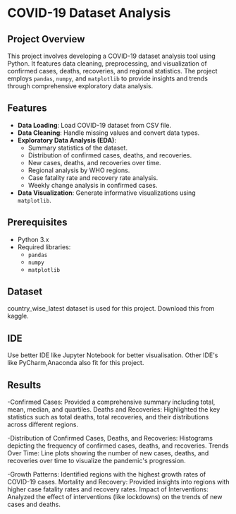 # COVID-19 Dataset Analysis

## Project Overview
This project involves developing a COVID-19 dataset analysis tool using Python. It features data cleaning, preprocessing, and visualization of confirmed cases, deaths, recoveries, and regional statistics. The project employs `pandas`, `numpy`, and `matplotlib` to provide insights and trends through comprehensive exploratory data analysis.

## Features
- **Data Loading**: Load COVID-19 dataset from CSV file.
- **Data Cleaning**: Handle missing values and convert data types.
- **Exploratory Data Analysis (EDA)**:
  - Summary statistics of the dataset.
  - Distribution of confirmed cases, deaths, and recoveries.
  - New cases, deaths, and recoveries over time.
  - Regional analysis by WHO regions.
  - Case fatality rate and recovery rate analysis.
  - Weekly change analysis in confirmed cases.
- **Data Visualization**: Generate informative visualizations using `matplotlib`.

## Prerequisites
- Python 3.x
- Required libraries:
  - `pandas`
  - `numpy`
  - `matplotlib`
## Dataset
country_wise_latest dataset is used for this project. Download this from kaggle.
## IDE 
Use better IDE like Jupyter Notebook for better visualisation. Other IDE's like PyCharm,Anaconda also fit for this project.
## Results
-Confirmed Cases: Provided a comprehensive summary including total, mean, median, and quartiles.
Deaths and Recoveries: Highlighted the key statistics such as total deaths, total recoveries, and their distributions across different regions.

-Distribution of Confirmed Cases, Deaths, and Recoveries:
Histograms depicting the frequency of confirmed cases, deaths, and recoveries.
Trends Over Time:
Line plots showing the number of new cases, deaths, and recoveries over time to visualize the pandemic's progression.

-Growth Patterns:
Identified regions with the highest growth rates of COVID-19 cases.
Mortality and Recovery:
Provided insights into regions with higher case fatality rates and recovery rates.
Impact of Interventions:
Analyzed the effect of interventions (like lockdowns) on the trends of new cases and deaths.

